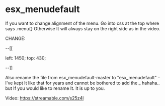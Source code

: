 # esx_menudefault

If you want to change alignment of the menu. Go into css at the top where says .menu{} Otherwise It will always stay on the right side as in the video.

CHANGE: 

--[[

  left: 1450;
  top: 430;
  
--]]

Also rename the file from esx_menudefault-master to "esx_menudefault" - I've kept It like that for years and cannot be bothered to add the _ hahaha.. but If you would like to rename It. It is up to you.


Video: https://streamable.com/s25z4l
